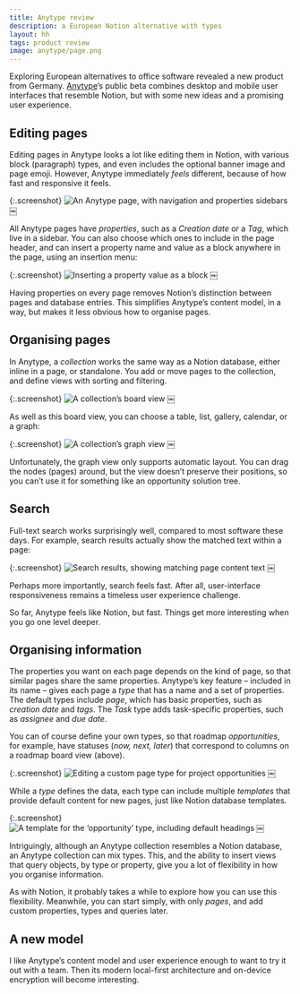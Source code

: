 ```yaml
---
title: Anytype review
description: a European Notion alternative with types
layout: hh
tags: product review
image: anytype/page.png
---
```


Exploring European alternatives to office software revealed a new product from Germany.
[Anytype](https://anytype.io/)’s public beta combines desktop and mobile user interfaces that resemble Notion,
but with some new ideas and a promising user experience.

## Editing pages

Editing pages in Anytype looks a lot like editing them in Notion, with various block (paragraph) types,
and even includes the optional banner image and page emoji.
However, Anytype immediately _feels_ different, because of how fast and responsive it feels.

{:.screenshot}
![An Anytype page, with navigation and properties sidebars](anytype/page.webp)
￼

All Anytype pages have _properties_, such as a _Creation date_ or a _Tag_, which live in a sidebar.
You can also choose which ones to include in the page header,
and can insert a property name and value as a block anywhere in the page, using an insertion menu:

{:.screenshot}
![Inserting a property value as a block](anytype/insert.webp)
￼

Having properties on every page removes Notion’s distinction between pages and database entries.
This simplifies Anytype’s content model, in a way, but makes it less obvious how to organise pages.

## Organising pages

In Anytype, a _collection_ works the same way as a Notion database, either inline in a page, or standalone.
You add or move pages to the collection, and define views with sorting and filtering.

{:.screenshot}
![A collection’s board view](anytype/board.webp)
￼

As well as this board view, you can choose a table, list, gallery, calendar, or a graph:

{:.screenshot}
![A collection’s graph view](anytype/graph.webp)
￼

Unfortunately, the graph view only supports automatic layout.
You can drag the nodes (pages) around, but the view doesn’t preserve their positions,
so you can’t use it for something like an opportunity solution tree.

## Search

Full-text search works surprisingly well, compared to most software these days.
For example, search results actually show the matched text within a page:

{:.screenshot}
![Search results, showing matching page content text](anytype/search.webp)
￼

Perhaps more importantly, search feels fast.
After all, user-interface responsiveness remains a timeless user experience challenge.

So far, Anytype feels like Notion, but fast.
Things get more interesting when you go one level deeper.


## Organising information

The properties you want on each page depends on the kind of page, so that similar pages share the same properties.
Anytype’s key feature – included in its name – gives each page a _type_ that has a name and a set of properties.
The default types include _page_, which has basic properties, such as _creation date_ and _tags_.
The _Task_ type adds task-specific properties, such as _assignee_ and _due date_.

You can of course define your own types, so that roadmap _opportunities_, for example,
have statuses (_now, next, later_) that correspond to columns on a roadmap board view (above).

{:.screenshot}
![Editing a custom page type for project opportunities](anytype/type.webp)
￼

While a _type_ defines the data, each type can include multiple _templates_ that provide default content for new pages,
just like Notion database templates.

{:.screenshot}
![A template for the ‘opportunity’ type, including default headings](anytype/template.webp)
￼

Intriguingly, although an Anytype collection resembles a Notion database, an Anytype collection can mix types.
This, and the ability to insert views that query objects, by type or property, give you a lot of flexibility in how you organise information.

As with Notion, it probably takes a while to explore how you can use this flexibility.
Meanwhile, you can start simply, with only _pages_, and add custom properties, types and queries later.

## A new model

I like Anytype’s content model and user experience enough to want to try it out with a team.
Then its modern local-first architecture and on-device encryption will become interesting.
